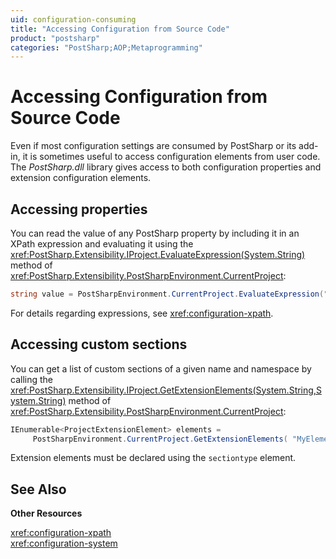 ```yaml
---
uid: configuration-consuming
title: "Accessing Configuration from Source Code"
product: "postsharp"
categories: "PostSharp;AOP;Metaprogramming"
---
```

# Accessing Configuration from Source Code

Even if most configuration settings are consumed by PostSharp or its add-in, it is sometimes useful to access configuration elements from user code. The *PostSharp.dll* library gives access to both configuration properties and extension configuration elements. 


## Accessing properties

You can read the value of any PostSharp property by including it in an XPath expression and evaluating it using the <xref:PostSharp.Extensibility.IProject.EvaluateExpression(System.String)> method of <xref:PostSharp.Extensibility.PostSharpEnvironment.CurrentProject>: 

```csharp
string value = PostSharpEnvironment.CurrentProject.EvaluateExpression("{$PropertyName}")
```

For details regarding expressions, see <xref:configuration-xpath>. 


## Accessing custom sections

You can get a list of custom sections of a given name and namespace by calling the <xref:PostSharp.Extensibility.IProject.GetExtensionElements(System.String,System.String)> method of <xref:PostSharp.Extensibility.PostSharpEnvironment.CurrentProject>: 

```csharp
IEnumerable<ProjectExtensionElement> elements = 
     PostSharpEnvironment.CurrentProject.GetExtensionElements( "MyElement", "uri:MyNamespace" );
```

Extension elements must be declared using the `sectiontype` element. 

## See Also

**Other Resources**

<xref:configuration-xpath>
<br><xref:configuration-system>
<br>